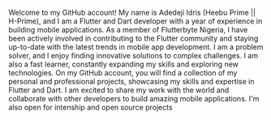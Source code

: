 Welcome to my GitHub account! My name is Adedeji Idris (Heebu Prime || H-Prime), and I am a Flutter and Dart developer with a year of experience in building mobile applications. 
As a member of Flutterbyte Nigeria, I have been actively involved in contributing to the Flutter community and staying up-to-date with the latest trends in mobile app development. I am a problem solver, and I enjoy finding innovative solutions to complex challenges. 
I am also a fast learner, constantly expanding my skills and exploring new technologies. On my GitHub account, you will find a collection of my personal and professional projects, showcasing my skills and expertise in Flutter and Dart.
I am excited to share my work with the world and collaborate with other developers to build amazing mobile applications.
I'm also open for intenship and open source projects
